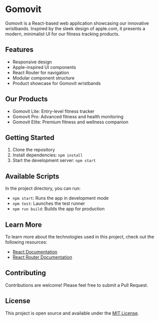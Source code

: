 # Gomovit

Gomovit is a React-based web application showcasing our innovative wristbands. Inspired by the sleek design of apple.com, it presents a modern, minimalist UI for our fitness tracking products.

## Features

- Responsive design
- Apple-inspired UI components
- React Router for navigation
- Modular component structure
- Product showcase for Gomovit wristbands

## Our Products

- Gomovit Lite: Entry-level fitness tracker
- Gomovit Pro: Advanced fitness and health monitoring
- Gomovit Elite: Premium fitness and wellness companion

## Getting Started

1. Clone the repository
2. Install dependencies: `npm install`
3. Start the development server: `npm start`

## Available Scripts

In the project directory, you can run:

- `npm start`: Runs the app in development mode
- `npm test`: Launches the test runner
- `npm run build`: Builds the app for production

## Learn More

To learn more about the technologies used in this project, check out the following resources:

- [React Documentation](https://reactjs.org/)
- [React Router Documentation](https://reactrouter.com/)

## Contributing

Contributions are welcome! Please feel free to submit a Pull Request.

## License

This project is open source and available under the [MIT License](LICENSE).

